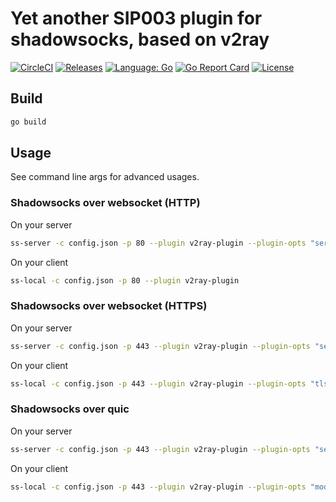 # Yet another SIP003 plugin for shadowsocks, based on v2ray

[![CircleCI](https://circleci.com/gh/shadowsocks/v2ray-plugin.svg?style=shield)](https://circleci.com/gh/shadowsocks/v2ray-plugin)
[![Releases](https://img.shields.io/github/downloads/shadowsocks/v2ray-plugin/total.svg)](https://github.com/shadowsocks/v2ray-plugin/releases)
[![Language: Go](https://img.shields.io/badge/go-1.11+-blue.svg)](https://github.com/shadowsocks/v2ray-plugin/search?l=go)
[![Go Report Card](https://goreportcard.com/badge/github.com/shadowsocks/v2ray-plugin)](https://goreportcard.com/report/github.com/shadowsocks/v2ray-plugin)
[![License](https://img.shields.io/github/license/shadowsocks/v2ray-plugin.svg)](LICENSE)

## Build

```sh
go build
```

## Usage

See command line args for advanced usages.

### Shadowsocks over websocket (HTTP)

On your server

```sh
ss-server -c config.json -p 80 --plugin v2ray-plugin --plugin-opts "server"
```

On your client

```sh
ss-local -c config.json -p 80 --plugin v2ray-plugin
```

### Shadowsocks over websocket (HTTPS)

On your server

```sh
ss-server -c config.json -p 443 --plugin v2ray-plugin --plugin-opts "server;tls"
```

On your client

```sh
ss-local -c config.json -p 443 --plugin v2ray-plugin --plugin-opts "tls"
```

### Shadowsocks over quic

On your server

```sh
ss-server -c config.json -p 443 --plugin v2ray-plugin --plugin-opts "server;mode=quic"
```

On your client

```sh
ss-local -c config.json -p 443 --plugin v2ray-plugin --plugin-opts "mode=quic"
```
